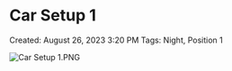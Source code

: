 # Car Setup 1

Created: August 26, 2023 3:20 PM
Tags: Night, Position 1

![Car Setup 1.PNG](Car%20Setup%201%20e0124b5924074a049530539371932c0d/Car_Setup_1.png)